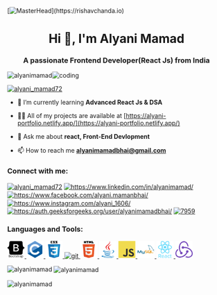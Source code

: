 [![MasterHead]([https://blog.bit.ai/wp-content/uploads/2018/09/How-to-Embed-GitHub-Gists-in-Your-Documents-Blog-Banner.png](https://camo.githubusercontent.com/775ed67e1d46c9534c3cb9a4694edf0603b1436a7e3e15891d3c327733fc26b6/68747470733a2f2f7777772e61756469656e6365706c616e65742e636f6d2f726f6f742f74656d706c6174652f312f2f696d616765732f7765622d646576656c6f706d656e742e676966))](https://rishavchanda.io)
<h1 align="center">Hi 👋, I'm Alyani Mamad</h1>
<h3 align="center">A passionate Frontend Developer(React Js) from India</h3>
<img align="right" alt="coding" width="400" src="https://camo.githubusercontent.com/cae12fddd9d6982901d82580bdf321d81fb299141098ca1c2d4891870827bf17/68747470733a2f2f6d69726f2e6d656469756d2e636f6d2f6d61782f313336302f302a37513379765349765f7430696f4a2d5a2e676966">

<p align="left"> <img src="https://komarev.com/ghpvc/?username=alyanimamad&label=Profile%20views&color=0e75b6&style=flat" alt="alyanimamad" /> </p>

<p align="left"> <a href="https://twitter.com/alyani_mamad72" target="blank"><img src="https://img.shields.io/twitter/follow/alyani_mamad72?logo=twitter&style=for-the-badge" alt="alyani_mamad72" /></a> </p>

- 🌱 I’m currently learning **Advanced React Js & DSA**

- 👨‍💻 All of my projects are available at [https://alyani-portfolio.netlify.app/](https://alyani-portfolio.netlify.app/)

- 💬 Ask me about **react, Front-End Devlopment**

- 📫 How to reach me **alyanimamadbhai@gmail.com**



<h3 align="left">Connect with me:</h3>
<p align="left">
<a href="https://twitter.com/alyani_mamad72" target="blank"><img align="center" src="https://raw.githubusercontent.com/rahuldkjain/github-profile-readme-generator/master/src/images/icons/Social/twitter.svg" alt="alyani_mamad72" height="30" width="40" /></a>
<a href="https://linkedin.com/in/https://www.linkedin.com/in/alyanimamad/" target="blank"><img align="center" src="https://raw.githubusercontent.com/rahuldkjain/github-profile-readme-generator/master/src/images/icons/Social/linked-in-alt.svg" alt="https://www.linkedin.com/in/alyanimamad/" height="30" width="40" /></a>
<a href="https://fb.com/https://www.facebook.com/alyani.mamanbhai/" target="blank"><img align="center" src="https://raw.githubusercontent.com/rahuldkjain/github-profile-readme-generator/master/src/images/icons/Social/facebook.svg" alt="https://www.facebook.com/alyani.mamanbhai/" height="30" width="40" /></a>
<a href="https://instagram.com/https://www.instagram.com/alyani_1606/" target="blank"><img align="center" src="https://raw.githubusercontent.com/rahuldkjain/github-profile-readme-generator/master/src/images/icons/Social/instagram.svg" alt="https://www.instagram.com/alyani_1606/" height="30" width="40" /></a>
<a href="https://auth.geeksforgeeks.org/user/https://auth.geeksforgeeks.org/user/alyanimamadbhai/" target="blank"><img align="center" src="https://raw.githubusercontent.com/rahuldkjain/github-profile-readme-generator/master/src/images/icons/Social/geeks-for-geeks.svg" alt="https://auth.geeksforgeeks.org/user/alyanimamadbhai/" height="30" width="40" /></a>
<a href="https://discord.gg/7959" target="blank"><img align="center" src="https://raw.githubusercontent.com/rahuldkjain/github-profile-readme-generator/master/src/images/icons/Social/discord.svg" alt="7959" height="30" width="40" /></a>
</p>

<h3 align="left">Languages and Tools:</h3>
<p align="left"> <a href="https://getbootstrap.com" target="_blank" rel="noreferrer"> <img src="https://raw.githubusercontent.com/devicons/devicon/master/icons/bootstrap/bootstrap-plain-wordmark.svg" alt="bootstrap" width="40" height="40"/> </a> <a href="https://www.cprogramming.com/" target="_blank" rel="noreferrer"> <img src="https://raw.githubusercontent.com/devicons/devicon/master/icons/c/c-original.svg" alt="c" width="40" height="40"/> </a> <a href="https://www.w3schools.com/css/" target="_blank" rel="noreferrer"> <img src="https://raw.githubusercontent.com/devicons/devicon/master/icons/css3/css3-original-wordmark.svg" alt="css3" width="40" height="40"/> </a> <a href="https://git-scm.com/" target="_blank" rel="noreferrer"> <img src="https://www.vectorlogo.zone/logos/git-scm/git-scm-icon.svg" alt="git" width="40" height="40"/> </a> <a href="https://www.w3.org/html/" target="_blank" rel="noreferrer"> <img src="https://raw.githubusercontent.com/devicons/devicon/master/icons/html5/html5-original-wordmark.svg" alt="html5" width="40" height="40"/> </a> <a href="https://www.java.com" target="_blank" rel="noreferrer"> <img src="https://raw.githubusercontent.com/devicons/devicon/master/icons/java/java-original.svg" alt="java" width="40" height="40"/> </a> <a href="https://developer.mozilla.org/en-US/docs/Web/JavaScript" target="_blank" rel="noreferrer"> <img src="https://raw.githubusercontent.com/devicons/devicon/master/icons/javascript/javascript-original.svg" alt="javascript" width="40" height="40"/> </a> <a href="https://www.mysql.com/" target="_blank" rel="noreferrer"> <img src="https://raw.githubusercontent.com/devicons/devicon/master/icons/mysql/mysql-original-wordmark.svg" alt="mysql" width="40" height="40"/> </a> <a href="https://reactjs.org/" target="_blank" rel="noreferrer"> <img src="https://raw.githubusercontent.com/devicons/devicon/master/icons/react/react-original-wordmark.svg" alt="react" width="40" height="40"/> </a> <a href="https://redux.js.org" target="_blank" rel="noreferrer"> <img src="https://raw.githubusercontent.com/devicons/devicon/master/icons/redux/redux-original.svg" alt="redux" width="40" height="40"/> </a> </p>

<p><img align="left" src="https://github-readme-stats.vercel.app/api/top-langs?username=alyanimamad&show_icons=true&locale=en&layout=compact" alt="alyanimamad" /></p>

<p>&nbsp;<img align="center" src="https://github-readme-stats.vercel.app/api?username=alyanimamad&show_icons=true&locale=en" alt="alyanimamad" /></p>

<p><img align="center" src="https://github-readme-streak-stats.herokuapp.com/?user=alyanimamad&" alt="alyanimamad" /></p>
